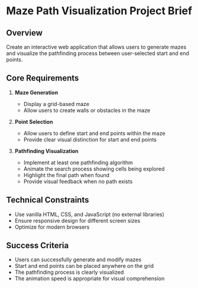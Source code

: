 # Maze Path Visualization Project Brief

## Overview
Create an interactive web application that allows users to generate mazes and visualize the pathfinding process between user-selected start and end points.

## Core Requirements

1. **Maze Generation**
   - Display a grid-based maze
   - Allow users to create walls or obstacles in the maze

2. **Point Selection**
   - Allow users to define start and end points within the maze
   - Provide clear visual distinction for start and end points

3. **Pathfinding Visualization**
   - Implement at least one pathfinding algorithm
   - Animate the search process showing cells being explored
   - Highlight the final path when found
   - Provide visual feedback when no path exists

## Technical Constraints
- Use vanilla HTML, CSS, and JavaScript (no external libraries)
- Ensure responsive design for different screen sizes
- Optimize for modern browsers

## Success Criteria
- Users can successfully generate and modify mazes
- Start and end points can be placed anywhere on the grid
- The pathfinding process is clearly visualized
- The animation speed is appropriate for visual comprehension
